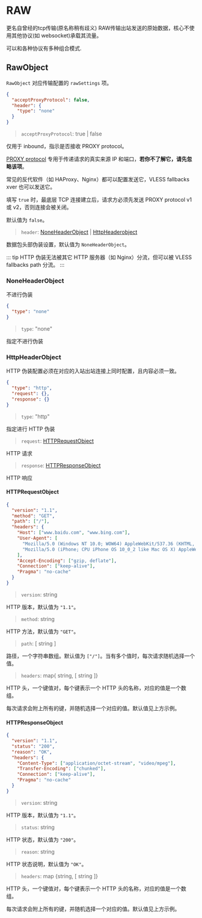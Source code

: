 # RAW

更名自曾经的tcp传输(原名称稍有歧义) RAW传输出站发送的原始数据，核心不使用其他协议(如 websocket)承载其流量。

可以和各种协议有多种组合模式.

## RawObject

`RawObject` 对应传输配置的 `rawSettings` 项。

```json
{
  "acceptProxyProtocol": false,
  "header": {
    "type": "none"
  }
}
```

> `acceptProxyProtocol`: true | false

仅用于 inbound，指示是否接收 PROXY protocol。

[PROXY protocol](https://www.haproxy.org/download/2.2/doc/proxy-protocol.txt) 专用于传递请求的真实来源 IP 和端口，**若你不了解它，请先忽略该项**。

常见的反代软件（如 HAProxy、Nginx）都可以配置发送它，VLESS fallbacks xver 也可以发送它。

填写 `true` 时，最底层 TCP 连接建立后，请求方必须先发送 PROXY protocol v1 或 v2，否则连接会被关闭。

默认值为 `false`。

> `header`: [NoneHeaderObject](#noneheaderobject) | [HttpHeaderobject](#httpheaderobject)

数据包头部伪装设置，默认值为 `NoneHeaderObject`。

::: tip
HTTP 伪装无法被其它 HTTP 服务器（如 Nginx）分流，但可以被 VLESS fallbacks path 分流。
:::

### NoneHeaderObject

不进行伪装

```json
{
  "type": "none"
}
```

> `type`: "none"

指定不进行伪装

### HttpHeaderObject

HTTP 伪装配置必须在对应的入站出站连接上同时配置，且内容必须一致。

```json
{
  "type": "http",
  "request": {},
  "response": {}
}
```

> `type`: "http"

指定进行 HTTP 伪装

> `request`: [HTTPRequestObject](#httprequestobject)

HTTP 请求

> `response`: [HTTPResponseObject](#httpresponseobject)

HTTP 响应

#### HTTPRequestObject

```json
{
  "version": "1.1",
  "method": "GET",
  "path": ["/"],
  "headers": {
    "Host": ["www.baidu.com", "www.bing.com"],
    "User-Agent": [
      "Mozilla/5.0 (Windows NT 10.0; WOW64) AppleWebKit/537.36 (KHTML, like Gecko) Chrome/53.0.2785.143 Safari/537.36",
      "Mozilla/5.0 (iPhone; CPU iPhone OS 10_0_2 like Mac OS X) AppleWebKit/601.1 (KHTML, like Gecko) CriOS/53.0.2785.109 Mobile/14A456 Safari/601.1.46"
    ],
    "Accept-Encoding": ["gzip, deflate"],
    "Connection": ["keep-alive"],
    "Pragma": "no-cache"
  }
}
```

> `version`: string

HTTP 版本，默认值为 `"1.1"`。

> `method`: string

HTTP 方法，默认值为 `"GET"`。

> `path`: \[ string \]

路径，一个字符串数组。默认值为 `["/"]`。当有多个值时，每次请求随机选择一个值。

> `headers`: map{ string, \[ string \]}

HTTP 头，一个键值对，每个键表示一个 HTTP 头的名称，对应的值是一个数组。

每次请求会附上所有的键，并随机选择一个对应的值。默认值见上方示例。

#### HTTPResponseObject

```json
{
  "version": "1.1",
  "status": "200",
  "reason": "OK",
  "headers": {
    "Content-Type": ["application/octet-stream", "video/mpeg"],
    "Transfer-Encoding": ["chunked"],
    "Connection": ["keep-alive"],
    "Pragma": "no-cache"
  }
}
```

> `version`: string

HTTP 版本，默认值为 `"1.1"`。

> `status`: string

HTTP 状态，默认值为 `"200"`。

> `reason`: string

HTTP 状态说明，默认值为 `"OK"`。

> `headers`: map {string, \[ string \]}

HTTP 头，一个键值对，每个键表示一个 HTTP 头的名称，对应的值是一个数组。

每次请求会附上所有的键，并随机选择一个对应的值。默认值见上方示例。
